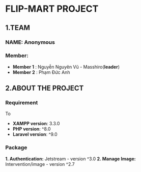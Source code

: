 # FLIP-MART PROJECT
## 1.TEAM
### NAME: Anonymous
### Member: 
* **Member 1** : Nguyễn Nguyên Vũ - Masshiro(**leader**)
* **Member 2** : Phạm Đức Anh

## 2.ABOUT THE PROJECT
### Requirement
To 
* **XAMPP version**: 3.3.0
* **PHP version**: ^8.0
* **Laravel version**: ^9.0
### Package
**1. Authentication:** Jetstream - version ^3.0
**2. Manage Image:** Intervention/image - version ^2.7

